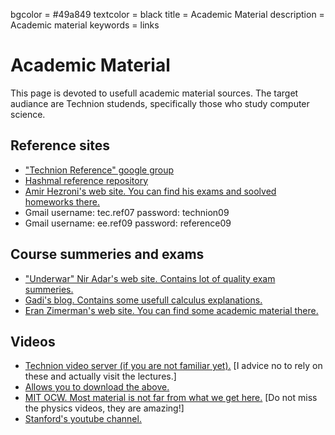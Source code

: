 bgcolor = #49a849
textcolor = black
title = Academic Material
description = Academic material
keywords = links



<h1>Academic Material</h1>
This page is devoted to usefull academic material sources. The target audiance are Technion studends, specifically those who study computer science.

<h2>Reference sites</h2>
<ul>
<li><a href="http://groups.google.com/group/reference-technion?hl=en&pli=1">"Technion Reference" google group</a></li>
<li><a href="http://hashmal.2hell.com/">Hashmal reference repository</a></li>
<li><a href="http://t2.technion.ac.il/~segfault">Amir Hezroni's web site. You can find his exams and soolved homeworks there.</a></li>
<li>Gmail username: tec.ref07 password: technion09</li>
<li>Gmail username: ee.ref09 password: reference09</li>


</ul>

<h2>Course summeries and exams</h2>
<ul>
<li><a href="http://www.underwar.co.il/">"Underwar" Nir Adar's web site. Contains lot of quality exam summeries.</a></li>
<li><a href="http://www.gadial.net/">Gadi's blog. Contains some usefull calculus explanations.</a></li>
<li><a href="http://t2.technion.ac.il/~s3">Eran Zimerman's web site. You can find some academic material there.</a></li>
</ul>

<h2>Videos</h2>
<ul>
<li><a href="http://video.technion.ac.il/">Technion video server (if you are not familiar yet).</a> [I advice no to rely on these and actually visit the lectures.]</li>
<li><a href="http://www.hidownload.com">Allows you to download the above.</a></li>
<li><a href="http://ocw.mit.edu">MIT OCW. Most material is not far from what we get here.</a> [Do not miss the physics videos, they are amazing!]</li>
<li><a href="http://www.youtube.com/user/StanfordUniversity">Stanford's youtube channel.</li>
</ul>




